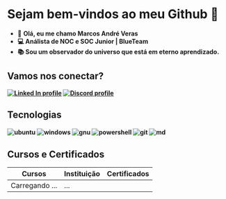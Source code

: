 # Sejam bem-vindos ao meu Github 👋

- 🔶 <b> Olá, eu me chamo Marcos André Veras <br>
- 💻 Análista de NOC e SOC Junior | BlueTeam <br>
- 📚 Sou um observador do universo que está em eterno aprendizado.

## Vamos nos conectar?

[![Linked In profile](https://img.shields.io/static/v1?style=flat-square&logo=linkedin&label=Linked%20In&color=0077B5&message=@mrcosveras)](https://www.linkedin.com/in/marcos-andr%C3%A9-veras-43b91a336/)
[![Discord profile](https://img.shields.io/static/v1?style=flat-square&logo=discord&label=Discord&color=5865F2&message=@guard1an)](https://discordapp.com/users/848326266457292871)

## Tecnologias

<p>
<div style="display: inline_block">
<img align="center" alt="ubuntu" src="https://img.shields.io/badge/Ubuntu-E95420?style=for-the-badge&logo=ubuntu&logoColor=white" />
<img align="center" alt="windows" src="https://img.shields.io/badge/Windows-0078D6?style=for-the-badge&logo=windows&logoColor=white" />
<img align="center" alt="gnu" src="https://img.shields.io/badge/GNU%20Bash-4EAA25?style=for-the-badge&logo=GNU%20Bash&logoColor=white" />
<img align="center" alt="powershell" src="https://img.shields.io/badge/powershell-5391FE?style=for-the-badge&logo=powershell&logoColor=white" />
<img align="center" alt="git" src="https://img.shields.io/badge/GIT-E44C30?style=for-the-badge&logo=git&logoColor=white" />
<img align="center" alt="md" src="https://img.shields.io/badge/Markdown-000000?style=for-the-badge&logo=markdown&logoColor=white" />

</p>

## Cursos e Certificados
| Cursos | Instituição | Certificados |
|-------- | ------------ | ------------ |
| Carregando ... | ... | 
